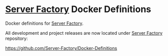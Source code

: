 # [Server Factory](https://github.com/milos85vasic/Server-Factory) Docker Definitions

Docker definitions for [Server Factory](https://github.com/milos85vasic/Server-Factory).

All development and project releases are now located under [Server Factory](https://github.com/Server-Factory) repository:

https://github.com/Server-Factory/Docker-Definitions
